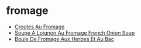 # fromage

 * [Croutes Au Fromage](index/c/croutes-au-fromage-11027.json)
 * [Soupe A Loignon Au Fromage French Onion Soup](index/s/soupe-a-loignon-au-fromage-french-onion-soup-11047.json)
 * [Boule De Fromage Aux Herbes Et Au Bac](index/b/boule-de-fromage-aux-herbes-et-au-bac.json)
